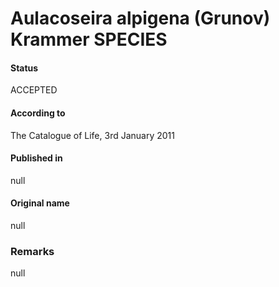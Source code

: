 Aulacoseira alpigena (Grunov) Krammer SPECIES
=======

#### Status
ACCEPTED

#### According to
The Catalogue of Life, 3rd January 2011

#### Published in
null

#### Original name
null

### Remarks
null